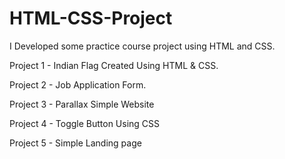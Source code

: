 # HTML-CSS-Project
I Developed some practice course project using HTML and CSS.

Project 1 - Indian Flag Created Using HTML & CSS.

Project 2 - Job Application Form.

Project 3 - Parallax Simple Website

Project 4 - Toggle Button Using CSS

Project 5 - Simple Landing page 

